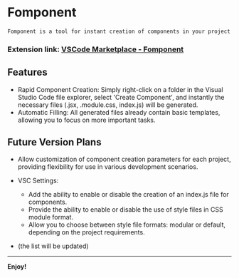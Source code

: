 # Fomponent
	Fomponent is a tool for instant creation of components in your project

### Extension link: [VSCode Marketplace - Fomponent](https://marketplace.visualstudio.com/items?itemName=khechoyan.fomponent)

## Features
- Rapid Component Creation: Simply right-click on a folder in the Visual Studio Code file explorer, select 'Create Component', and instantly the necessary files (.jsx, .module.css, index.js) will be generated.
- Automatic Filling: All generated files already contain basic templates, allowing you to focus on more important tasks.

## Future Version Plans

- Allow customization of component creation parameters for each project, providing flexibility for use in various development scenarios.

- VSC Settings:
	- Add the ability to enable or disable the creation of an index.js file for components.
	- Provide the ability to enable or disable the use of style files in CSS module format.
	- Allow you to choose between style file formats: modular or default, depending on the project requirements.

- (the list will be updated)

---

**Enjoy!**
